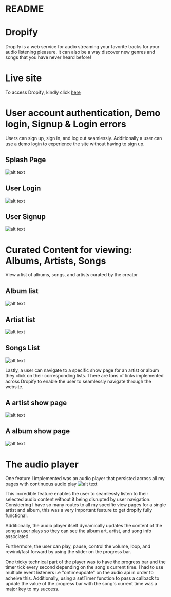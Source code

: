# README

# Dropify 
Dropify is a web service for audio streaming your favorite tracks for your audio listening pleasure. It can also be a way discover new genres and songs that you have never heard before!

# Live site
To access Dropify, kindly click [here](http://dropify-echung.herokuapp.com)

# User account authentication, Demo login, Signup & Login errors

Users can sign up, sign in, and log out seamlessly. Additionally a user can use a demo login to experience the site without having to sign up.

## Splash Page
![alt text](https://github.com/chunisama/Dropify/blob/master/app/assets/images/Screen%20Shot%202019-10-11%20at%2011.47.14%20AM.png)

## User Login
![alt text](https://github.com/chunisama/Dropify/blob/master/app/assets/images/Screen%20Shot%202019-10-11%20at%2012.33.14%20PM.png)

## User Signup
![alt text](https://github.com/chunisama/Dropify/blob/master/app/assets/images/Screen%20Shot%202019-10-11%20at%2011.47.56%20AM.png)



# Curated Content for viewing: Albums, Artists, Songs
View a list of albums, songs, and artists curated by the creator

## Album list
![alt text](https://github.com/chunisama/Dropify/blob/master/app/assets/images/Screen%20Shot%202019-10-11%20at%2011.34.29%20AM.png)

## Artist list
![alt text](https://github.com/chunisama/Dropify/blob/master/app/assets/images/Screen%20Shot%202019-10-11%20at%2011.44.36%20AM.png)

## Songs List
![alt text](https://github.com/chunisama/Dropify/blob/master/app/assets/images/Screen%20Shot%202019-10-11%20at%2011.44.46%20AM.png)

Lastly, a user can navigate to a specific show page for an artist or album they click on their corresponding lists. There are tons of links implemented across Dropify to enable the user to seamlessly navigate through the website.

## A artist show page
![alt text](https://github.com/chunisama/Dropify/blob/master/app/assets/images/Screen%20Shot%202019-10-11%20at%2011.45.05%20AM.png)

## A album show page
![alt text](https://github.com/chunisama/Dropify/blob/master/app/assets/images/Screen%20Shot%202019-10-11%20at%2011.34.56%20AM.png)


# The audio player
One feature I implemented was an audio player that persisted across all my pages with continuous audio play
![alt text](https://github.com/chunisama/Dropify/blob/master/app/assets/images/Screen%20Shot%202019-10-11%20at%2012.01.06%20PM.png)

This incredible feature enables the user to seamlessly listen to their selected audio content without it being disrupted by user navigation. Considering I have so many routes to all my specific view pages for a single artist and album, this was a very important feature to get dropify fully functional.

Additionally, the audio player itself dynamically updates the content of the song a user plays so they can see the album art, artist, and song info associated.

Furthermore, the user can play, pause, control the volume, loop, and rewind/fast forward by using the slider on the progress bar.

One tricky technical part of the player was to have the progress bar and the timer tick every second depending on the song's current time. I had to use multiple event listeners i.e "ontimeupdate" on the audio api in order to acheive this. Additionally, using a setTimer function to pass a callback to update the value of the progress bar with the song's current time was a major key to my success.